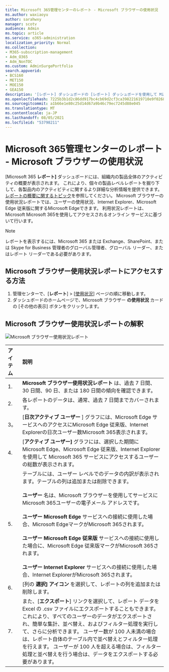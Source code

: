 ```yaml
---
title: Microsoft 365管理センターのレポート - Microsoft ブラウザーの使用状況
ms.author: waxiaoyu
author: sarahwxy
manager: scotv
audience: Admin
ms.topic: article
ms.service: o365-administration
localization_priority: Normal
ms.collection:
- M365-subscription-management
- Adm_O365
- Adm_NonTOC
ms.custom: AdminSurgePortfolio
search.appverid:
- BCS160
- MET150
- MOE150
- GEA150
description: '[レポート] ダッシュボードの [レポート] ダッシュボードを使用して Microsoft Microsoft 365利用状況レポートを取得するMicrosoft 365 管理センター。'
ms.openlocfilehash: 7225b3b1d2c86dd917bc4cb69d2cf3ca398221619710e9f0268e9d861d8d261b
ms.sourcegitcommit: a1b66e1e80c25d14d67a9b46c79ec7245d88e045
ms.translationtype: MT
ms.contentlocale: ja-JP
ms.lasthandoff: 08/05/2021
ms.locfileid: "53798211"
---
```

# <a name="microsoft-365-reports-in-the-admin-center---microsoft-browser-usage"></a>Microsoft 365管理センターのレポート - Microsoft ブラウザーの使用状況

[Microsoft 365 **レポート]** ダッシュボードには、組織内の製品全体のアクティビティの概要が表示されます。 これにより、個々の製品レベルレポートを掘り下して、各製品内のアクティビティに関するより詳細な分析情報を提供できます。 [レポートの概要に関するトピック](activity-reports.md)を参照してください。 Microsoft ブラウザーの使用状況レポートでは、ユーザーの使用状況、Internet Explorer、Microsoft Edge 従来版に関するMicrosoft Edgeできます。 利用状況レポートは、Microsoft Microsoft 365を使用してアクセスされるオンライン サービスに基づいて行います。

 > [!NOTE]
 > レポートを表示するには、Microsoft 365 または Exchange、SharePoint、または Skype for Business 管理者のグローバル管理者、グローバル リーダー、またはレポート リーダーである必要があります。

## <a name="how-to-get-to-the-microsoft-browser-usage-report"></a>Microsoft ブラウザー使用状況レポートにアクセスする方法

1. 管理センターで、[**レポート**] \> [<a href="https://go.microsoft.com/fwlink/p/?linkid=2074756" target="_blank">使用状況</a>] ページの順に移動します。 
2. ダッシュボードのホームページで、Microsoft ブラウザー **の使用状況** カードの [その他の表示] ボタンをクリックします。

## <a name="interpret-the-microsoft-browser-usage-report"></a>Microsoft ブラウザー使用状況レポートの解釈

![Microsoft ブラウザー使用状況レポート](../../media/95557c88-24ee-417d-a828-96ba00b17aaf.png)

|アイテム|説明|
 |:-----|:-----|
 |1. <br/> |**Microsoft ブラウザー使用状況レポート** は、過去 7 日間、30 日間、90 日、または 180 日間の傾向を確認できます。  <br/> |
 |2. <br/> |各レポートのデータは、通常、過去 7 日間までカバーされます。 <br/> |
 |3。 <br/> |[**日次アクティブ ユーザー** ] グラフには、Microsoft Edge サービスへのアクセスにMicrosoft Edge 従来版、Internet Explorerの日次ユーザー数Microsoft 365表示されます。 <br/> |
 |4.<br/>|[**アクティブ ユーザー]** グラフには、選択した期間に Microsoft Edge、Microsoft Edge 従来版、Internet Explorer を使用して Microsoft 365 サービスにアクセスするユーザーの総数が表示されます。<br/>|
 |5.<br/>|テーブルには、ユーザー レベルでのデータの内訳が表示されます。テーブルの列は追加または削除できます。  <br/><br/>**ユーザー** 名は、Microsoft ブラウザーを使用してサービスにMicrosoft 365ユーザーの電子メール アドレスです。<br><br/>**ユーザー Microsoft Edge** サービスへの接続に使用した場合、Microsoft EdgeマークがMicrosoft 365されます。<br/><br/>**ユーザー Microsoft Edge 従来版** サービスへの接続に使用した場合に、Microsoft Edge 従来版マークがMicrosoft 365されます。<br/><br/>**ユーザー Internet Explorer** サービスへの接続に使用した場合、Internet ExplorerがMicrosoft 365されます。 |
 |6.<br/>|[列の **選択] アイコン** を選択して、レポートの列を追加または削除します。|
 |7.<br/>|また、[**エクスポート**] リンクを選択して、レポート データを Excel の .csv ファイルにエクスポートすることもできます。 これにより、すべてのユーザーのデータがエクスポートされ、簡単な集計、並べ替え、およびフィルター処理を実行して、さらに分析できます。 ユーザー数が 100 人未満の場合は、レポート自体のテーブル内で並べ替えとフィルター処理を行えます。 ユーザーが 100 人を超える場合は、フィルター処理と並べ替えを行う場合は、データをエクスポートする必要があります。|
